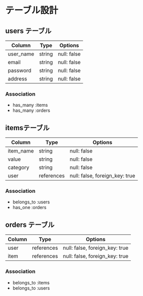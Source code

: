 # テーブル設計

## users テーブル

| Column             | Type   | Options     |
| ------------------ | ------ | ----------- |
| user_name          | string | null: false |
| email              | string | null: false |
| password           | string | null: false |
| address            | string | null: false |


### Association

- has_many :items
- has_many :orders

##  itemsテーブル

| Column      | Type       | Options                       |
| ----------- | ---------- | ----------------------------- |
| item_name   | string     | null: false                   |
| value       | string     | null: false                   |
| category    | string     | null: false                   |
| user        | references | null: false, foreign_key: true|

### Association

- belongs_to :users
- has_one :orders

## orders テーブル

| Column | Type       | Options                        |
| ------ | ---------- | ------------------------------ |
| user   | references | null: false, foreign_key: true |
| item   | references | null: false, foreign_key: true |

### Association

- belongs_to :items
- belongs_to :users
